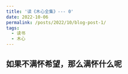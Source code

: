 ```yaml
---
title: '读《木心全集》--- 0'
date: 2022-10-06
permalink: /posts/2022/10/blog-post-1/
tags:
  - 读书
  - 木心
---
```


如果不满怀希望，那么满怀什么呢
----------
